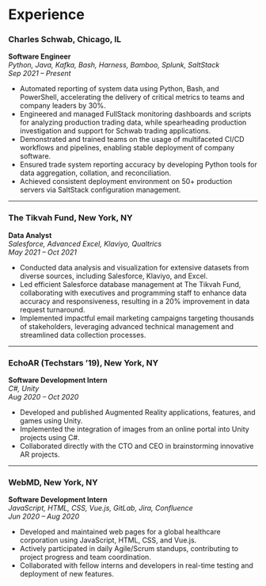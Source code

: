# **Experience**

### **Charles Schwab, Chicago, IL**
**Software Engineer**  
*Python, Java, Kafka, Bash, Harness, Bamboo, Splunk, SaltStack*  
*Sep 2021 – Present*

- Automated reporting of system data using Python, Bash, and PowerShell, accelerating the delivery of critical metrics to teams and company leaders by 30%.
- Engineered and managed FullStack monitoring dashboards and scripts for analyzing production trading data, while spearheading production investigation and support for Schwab trading applications.
- Demonstrated and trained teams on the usage of multifaceted CI/CD workflows and pipelines, enabling stable deployment of company software.
- Ensured trade system reporting accuracy by developing Python tools for data aggregation, collation, and reconciliation.
- Achieved consistent deployment environment on 50+ production servers via SaltStack configuration management.

---

### **The Tikvah Fund, New York, NY**
**Data Analyst**  
*Salesforce, Advanced Excel, Klaviyo, Qualtrics*  
*May 2021 – Oct 2021*

- Conducted data analysis and visualization for extensive datasets from diverse sources, including Salesforce, Klaviyo, and Excel.
- Led efficient Salesforce database management at The Tikvah Fund, collaborating with executives and programming staff to enhance data accuracy and responsiveness, resulting in a 20% improvement in data request turnaround.
- Implemented impactful email marketing campaigns targeting thousands of stakeholders, leveraging advanced technical management and streamlined data collection processes.

---

### **EchoAR (Techstars ’19), New York, NY**
**Software Development Intern**  
*C#, Unity*  
*Aug 2020 – Oct 2020*

- Developed and published Augmented Reality applications, features, and games using Unity.
- Implemented the integration of images from an online portal into Unity projects using C#.
- Collaborated directly with the CTO and CEO in brainstorming innovative AR projects.

---

### **WebMD, New York, NY**
**Software Development Intern**  
*JavaScript, HTML, CSS, Vue.js, GitLab, Jira, Confluence*  
*Jun 2020 – Aug 2020*

- Developed and maintained web pages for a global healthcare corporation using JavaScript, HTML, CSS, and Vue.js.
- Actively participated in daily Agile/Scrum standups, contributing to project progress and team coordination.
- Collaborated with fellow interns and developers in real-time testing and deployment of new features.
